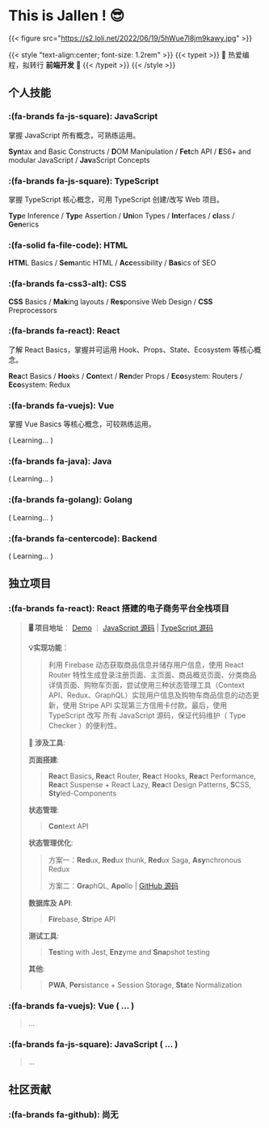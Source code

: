 # This is Jallen ! 😎


{{< figure src="https://s2.loli.net/2022/06/19/5hWue7l8jm9kawy.jpg" >}}



{{< style "text-align:center; font-size: 1.2rem" >}}
{{< typeit >}} 
👾 热爱编程，拟转行 **前端开发** 🥰 
{{< /typeit >}}
{{< /style >}}

## 个人技能

### :(fa-brands fa-js-square): **JavaScript** 
掌握 JavaScript 所有概念，可熟练运用。

**Syn**tax and Basic Constructs / **D**OM Manipulation / **Fet**ch API / **E**S6+ and modular JavaScript / **Jav**aScript Concepts

### :(fa-brands fa-js-square): **TypeScript** 
掌握 TypeScript 核心概念，可用 TypeScript 创建/改写 Web 项目。

**Typ**e Inference / **Typ**e Assertion / **Uni**on Types / **Int**erfaces / **cl**ass / **Gen**erics

### :(fa-solid fa-file-code):  **HTML**
**HTM**L Basics / **Sem**antic HTML / **Acc**essibility / **Bas**ics of SEO

### :(fa-brands fa-css3-alt):  **CSS**
**CSS** Basics / **Mak**ing layouts / **Res**ponsive Web Design / **CSS** Preprocessors

### :(fa-brands fa-react): **React**
了解 React Basics，掌握并可运用 Hook、Props、State、Ecosystem 等核心概念。

**Rea**ct Basics / **Hoo**ks / **Con**text / **Ren**der Props / **Eco**system: Routers / **Eco**system: Redux

### :(fa-brands fa-vuejs): **Vue** 
掌握 Vue Basics 等核心概念，可较熟练运用。

( Learning... )

### :(fa-brands fa-java):  **Java** 
( Learning... )

### :(fa-brands fa-golang): **Golang** 
( Learning... )

### :(fa-brands fa-centercode): **Backend** 
( Learning... )

## 独立项目

### :(fa-brands fa-react): **React 搭建的电子商务平台全栈项目**
>   **🖥 项目地址**： [Demo](https://regal-empanada-b3ccfd.netlify.app/)  ｜  [JavaScript 源码](https://github.com/jallenlau/crwn-clothing)  | [TypeScript 源码](https://github.com/jallenlau/crwn-clothing-TypeScript)
>
>   **💡实现功能**：
>
>   > 利用 Firebase 动态获取商品信息并储存用户信息，使用 React Router 特性生成登录注册页面、主页面、商品概览页面、分类商品详情页面、购物车页面，尝试使用三种状态管理工具（Context API、Redux、GraphQL）实现用户信息及购物车商品信息的动态更新，使用 Stripe API 实现第三方信用卡付款。最后，使用 TypeScript 改写 所有 JavaScript 源码，保证代码维护（ Type Checker ）的便利性。
>
>   **🔧 涉及工具**: 
>
>   **页面搭建**: 
>
>   > **Rea**ct Basics, **Rea**ct Router, **Rea**ct Hooks, **Rea**ct Performance, **Rea**ct Suspense + React Lazy, **Rea**ct Design Patterns, **S**CSS, **Sty**led-Components 
>
>   **状态管理**: 
>
>   > **Con**text API 
>
>   **状态管理优化**: 
>
>   > 方案一：**Red**ux, **Red**ux thunk, **Red**ux Saga, **Asy**nchronous Redux 
>   >
>   > 方案二：**Gra**phQL, **Apo**llo | [GitHub 源码](https://github.com/jallenlau/crwn-clothing-graphql)
>
>   **数据库及 API**: 
>
>   > **Fir**ebase, **Str**ipe API
>
>   **测试工具**: 
>
>   > **Tes**ting with Jest, **Enz**yme and **Sna**pshot testing
>
>   **其他**: 
>
>   > **PWA**, **Per**sistance + Session Storage, **Sta**te Normalization

### :(fa-brands fa-vuejs): **Vue** ( ... )
>...

### :(fa-brands fa-js-square): **JavaScript** ( ... )
>...

## 社区贡献

### :(fa-brands fa-github): **尚无**
